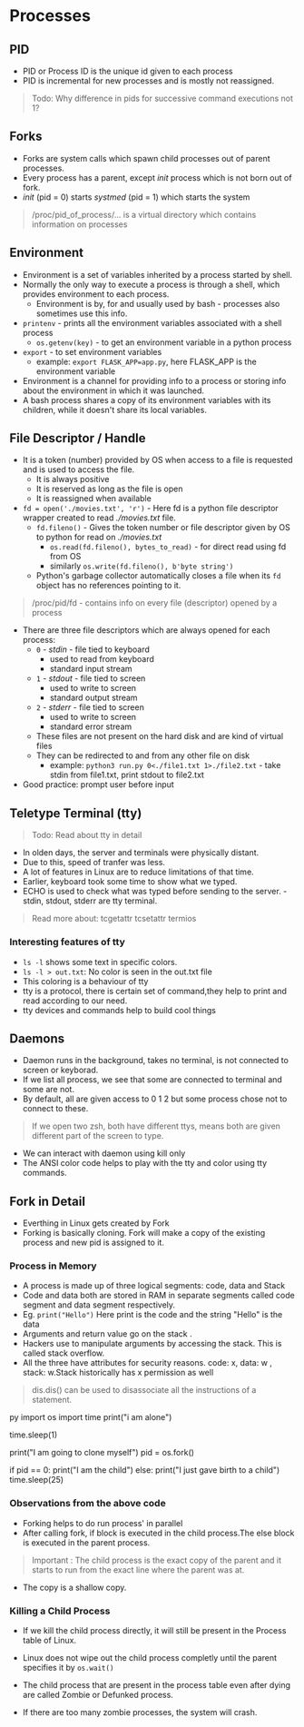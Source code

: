 # Processes

## PID

- PID or Process ID is the unique id given to each process
- PID is incremental for new processes and is mostly not reassigned.

> Todo: Why difference in pids for successive command executions not 1?

## Forks

- Forks are system calls which spawn child processes out of parent processes.
- Every process has a parent, except _init_ process which is not born out of fork.
- _init_ (pid = 0) starts _systmed_ (pid = 1) which starts the system

> /proc/pid_of_process/... is a virtual directory which contains information on processes

## Environment

- Environment is a set of variables inherited by a process started by shell.
- Normally the only way to execute a process is through a shell, which provides environment to each process.
  - Environment is by, for and usually used by bash - processes also sometimes use this info.
- `printenv` - prints all the environment variables associated with a shell process
  - `os.getenv(key)` - to get an environment variable in a python process
- `export` - to set environment variables
  - example: `export FLASK_APP=app.py`, here FLASK_APP is the environment variable
- Environment is a channel for providing info to a process or storing info about the environment in which it was launched.
- A bash process shares a copy of its environment variables with its children, while it doesn't share its local variables.

## File Descriptor / Handle

- It is a token (number) provided by OS when access to a file is requested and is used to access the file.
  - It is always positive
  - It is reserved as long as the file is open
  - It is reassigned when available
- `fd = open('./movies.txt', 'r')` - Here fd is a python file descriptor wrapper created to read _./movies.txt_ file.
  - `fd.fileno()` - Gives the token number or file descriptor given by OS to python for read on _./movies.txt_
    - `os.read(fd.fileno(), bytes_to_read)` - for direct read using fd from OS
    - similarly `os.write(fd.fileno(), b'byte string')`
  - Python's garbage collector automatically closes a file when its `fd` object has no references pointing to it.

> /proc/pid/fd - contains info on every file (descriptor) opened by a process

- There are three file descriptors which are always opened for each process:
  - `0` - _stdin_ - file tied to keyboard
    - used to read from keyboard
    - standard input stream
  - `1` - _stdout_ - file tied to screen
    - used to write to screen
    - standard output stream
  - `2` - _stderr_ - file tied to screen
    - used to write to screen
    - standard error stream
  - These files are not present on the hard disk and are kind of virtual files
  - They can be redirected to and from any other file on disk
    - example: `python3 run.py 0<./file1.txt 1>./file2.txt` - take stdin from file1.txt, print stdout to file2.txt
- Good practice: prompt user before input

## Teletype Terminal (tty)
> Todo: Read about tty in detail
  - In olden days, the server and terminals were physically distant.
  - Due to this, speed of tranfer was less.
  - A lot of features in Linux are to reduce limitations of that time.
  - Earlier, keyboard took some time to show what we typed.
  - ECHO is used to check what was typed before sending to the  server.
  -stdin, stdout, stderr are tty terminal.
   > Read more about: tcgetattr tcsetattr termios
  
  ### Interesting features of tty
  - `ls -l` shows some text in specific colors.
  - `ls -l > out.txt`: No color is seen in the out.txt file
  - This coloring is a behaviour of tty
  - tty is a protocol, there is certain set of command,they help to print and read according to our need.
  - tty devices and commands help to build cool things
## Daemons
- Daemon runs in the background, takes no terminal, is not connected to screen or keyborad.
- If we list all process, we see that some are connected to terminal and some are not.
- By default, all are given access to 0 1 2 but some process chose not to connect to these.
> If we open two zsh, both have different ttys, means both are given different part of the screen to type.

- We can interact with daemon using kill only
- The ANSI color code helps to play with the tty and color using tty commands.


## Fork in Detail

- Everthing in Linux gets created by Fork
- Forking is basically cloning. Fork will make a copy of the existing process and new pid is assigned to it.

### Process in Memory
  - A process is made up of three logical segments: code, data and Stack
  - Code and data both are stored in RAM in separate segments called code segment and data segment respectively.
  - Eg. `print("Hello")` Here print is the code and the string "Hello" is the data
  - Arguments and return value go on the stack .
  - Hackers use to manipulate arguments by accessing the stack. This is called stack overflow.
  - All the three have attributes for security reasons. code: x, data: w , stack: w.Stack historically has x permission as well
  > dis.dis() can be used to disassociate all the instructions of a statement.
  
py
import os
import time
print("i am alone")


time.sleep(1)

print("I am going to clone myself")
pid = os.fork()

if pid == 0:
    print("I am the child")
else:
    print("I just gave birth to a child")
time.sleep(25) 

### Observations from the above code

- Forking helps to do run process' in parallel
- After calling fork, if block is executed in the child process.The else block is executed in the parent process.

> Important : The child process is the exact copy of the parent and it starts to run from the exact line where the parent was at.

- The copy is a shallow copy. 

### Killing a Child Process

- If we kill the child process directly, it will still be present in the Process table of Linux.

- Linux does not wipe out the child process completly until the parent specifies it by `os.wait()` 
- The child process that are present in the process table even after dying are called Zombie or Defunked process.
- If there are too many zombie processes, the system will crash.